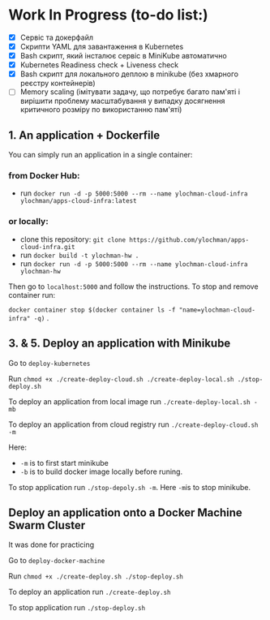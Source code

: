 # Work In Progress (to-do list:)
- [x] Сервіс та докерфайл
- [x] Скрипти YAML для завантаження в Kubernetes
- [x] Bash скрипт, який інсталює сервіс в MiniKube автоматично
- [x] Kubernetes Readiness check + Liveness check
- [x] Bash скрипт для локального деплою в minikube (без хмарного реєстру контейнерів)
- [ ] Memory scaling (імітувати задачу, що потребує багато пам'яті і вирішити проблему масштабування у випадку досягнення критичного розміру по використанню пам'яті)

## 1. An application + Dockerfile
You can simply run an application in a single container:

### from Docker Hub:
- run `docker run -d -p 5000:5000 --rm --name ylochman-cloud-infra ylochman/apps-cloud-infra:latest`

### or locally:
- clone this repository: `git clone https://github.com/ylochman/apps-cloud-infra.git`
- run `docker build -t ylochman-hw .`
- run `docker run -d -p 5000:5000 --rm --name ylochman-cloud-infra ylochman-hw`

Then go to `localhost:5000` and follow the instructions. To stop and remove container run:

`docker container stop $(docker container ls -f "name=ylochman-cloud-infra" -q)` .

## 3. & 5. Deploy an application with Minikube
Go to `deploy-kubernetes`

Run `chmod +x ./create-deploy-cloud.sh ./create-deploy-local.sh ./stop-deploy.sh`

To deploy an application from local image run `./create-deploy-local.sh -mb`

To deploy an application from cloud registry run `./create-deploy-cloud.sh -m`

Here: 

- `-m` is to first start minikube
- `-b` is to build docker image locally before runing.

To stop application run `./stop-depoly.sh -m`. Here `-m`is to stop minikube.

## Deploy an application onto a Docker Machine Swarm Cluster
It was done for practicing

Go to `deploy-docker-machine`

Run `chmod +x ./create-deploy.sh ./stop-deploy.sh`

To deploy an application run `./create-deploy.sh`

To stop application run `./stop-deploy.sh`

<!-- ### trash -->
<!-- `docker run -p 5000:5000 -it --rm --entrypoint=/bin/bash ylochman-hw` -->
